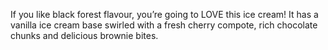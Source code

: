 If you like black forest flavour, you’re going to LOVE this ice cream! It has a vanilla ice cream base swirled with a fresh cherry compote, rich chocolate chunks and delicious brownie bites.